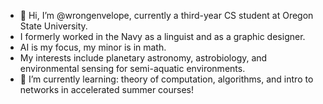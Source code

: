 - 👋 Hi, I’m @wrongenvelope, currently a third-year CS student at Oregon State University.
- I formerly worked in the Navy as a linguist and as a graphic designer.
- AI is my focus, my minor is in math.
- My interests include planetary astronomy, astrobiology, and environmental sensing for semi-aquatic environments.
- 🌱 I’m currently learning: theory of computation, algorithms, and intro to networks in accelerated summer courses!

<!---
wrongenvelope/wrongenvelope is a ✨ special ✨ repository because its `README.md` (this file) appears on your GitHub profile.
You can click the Preview link to take a look at your changes.
--->
